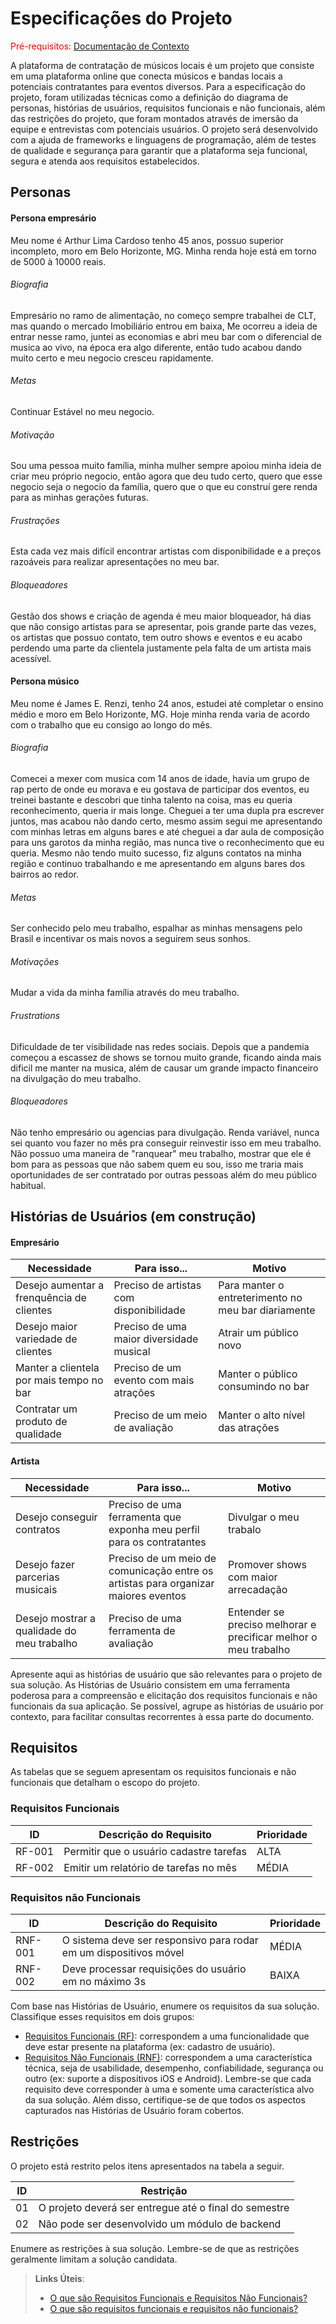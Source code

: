 # Especificações do Projeto

<span style="color:red">Pré-requisitos: <a href="1-Documentação de Contexto.md"> Documentação de Contexto</a></span>

A plataforma de contratação de músicos locais é um projeto que consiste em uma plataforma online que conecta músicos e bandas locais a potenciais contratantes para eventos diversos. Para a especificação do projeto, foram utilizadas técnicas como a definição do diagrama de personas, histórias de usuários, requisitos funcionais e não funcionais, além das restrições do projeto, que foram montados através de imersão da equipe e entrevistas com potenciais usuários. O projeto será desenvolvido com a ajuda de frameworks e linguagens de programação, além de testes de qualidade e segurança para garantir que a plataforma seja funcional, segura e atenda aos requisitos estabelecidos.

## Personas

#### Persona empresário
 Meu nome é Arthur Lima Cardoso tenho 45 anos, possuo superior incompleto, moro em Belo Horizonte, MG. Minha renda hoje está em torno de 5000 à 10000 reais.

###### Biografia
 Empresário no ramo de alimentação, no começo sempre trabalhei de CLT, mas quando o mercado Imobiliário entrou em baixa, Me ocorreu a ideia de entrar nesse ramo, juntei as economias e abri meu bar com o diferencial de musica ao vivo, na época era algo diferente, então tudo acabou dando muito certo e meu negocio cresceu rapidamente.

###### Metas
 Continuar Estável no meu negocio.

###### Motivação
 Sou uma pessoa muito família, minha mulher sempre apoiou minha ideia de criar meu próprio negocio, então agora que deu tudo certo, quero que esse negocio seja o negocio da família, quero que o que eu construí gere renda para as minhas gerações futuras.

###### Frustrações
 Esta cada vez mais difícil encontrar artistas com disponibilidade e a preços razoáveis para realizar apresentações no meu bar.

###### Bloqueadores
 Gestão dos shows e criação de agenda é meu maior bloqueador, há dias que não consigo artistas para se apresentar, pois grande parte das vezes, os artistas que possuo contato, tem outro shows e eventos e eu acabo perdendo uma parte da clientela justamente pela falta de um artista mais acessível.

#### Persona músico
 Meu nome é James E. Renzi, tenho 24 anos, estudei até completar o ensino médio e moro em Belo Horizonte, MG. Hoje minha renda varia de acordo com o trabalho que eu consigo ao longo do mês.

###### Biografia
 Comecei a mexer com musica com 14 anos de idade, havia um grupo de rap perto de onde eu morava e eu gostava de participar dos eventos, eu treinei bastante e descobri que tinha talento na coisa, mas eu queria reconhecimento, queria ir mais longe. Cheguei a ter uma dupla pra escrever juntos, mas acabou não dando certo, mesmo assim segui me apresentando com minhas letras em alguns bares e até cheguei a dar aula de composição para uns garotos da minha região, mas nunca tive o reconhecimento que eu queria. Mesmo não tendo muito sucesso, fiz alguns contatos na minha região e continuo trabalhando e me apresentando em alguns bares dos bairros ao redor.

###### Metas
 Ser conhecido pelo meu trabalho, espalhar as minhas mensagens pelo Brasil e incentivar os mais novos a seguirem seus sonhos.

###### Motivações
 Mudar a vida da minha família através do meu trabalho.

###### Frustrations
 Dificuldade de ter visibilidade nas redes sociais. Depois que a pandemia começou a escassez de shows se tornou muito grande, ficando ainda mais dificil me manter na musica, além de causar um grande impacto financeiro na divulgação do meu trabalho.

###### Bloqueadores
 Não tenho empresário ou agencias para divulgação. Renda variável, nunca sei quanto vou fazer no mês pra conseguir reinvestir isso em meu trabalho. Não possuo uma maneira de "ranquear" meu trabalho, mostrar que ele é bom para as pessoas que não sabem quem eu sou, isso me traria mais oportunidades de ser contratado por outras pessoas além do meu público habitual.
 
## Histórias de Usuários (em construção)

#### Empresário

| Necessidade                               | Para isso...                             | Motivo                                              |
|-------------------------------------------|------------------------------------------|-----------------------------------------------------|
| Desejo aumentar a frenquência de clientes | Preciso de artistas com disponibilidade   | Para manter o entreterimento no meu bar diariamente |
| Desejo maior variedade de clientes        | Preciso de uma maior diversidade musical | Atrair um público novo                              |
| Manter a clientela por mais tempo no bar  | Preciso de um evento com mais atrações   | Manter o público consumindo no bar                  |
| Contratar um produto de qualidade         | Preciso de um meio de avaliação          | Manter o alto nível das atrações                    |



#### Artista

| Necessidade                               | Para isso...                                                                       | Motivo                                                                |
|-------------------------------------------|------------------------------------------------------------------------------------|----------------------------------------------------------------------|
| Desejo conseguir contratos                | Preciso de uma ferramenta que exponha meu perfil para os contratantes              | Divulgar o meu trabalo                                                |
| Desejo fazer parcerias musicais           | Preciso de um meio de comunicação entre os artistas para organizar maiores eventos | Promover shows com maior arrecadação                                  |
| Desejo mostrar a qualidade do meu trabalho| Preciso de uma ferramenta de avaliação                                             | Entender se preciso melhorar e precificar melhor o meu trabalho |

Apresente aqui as histórias de usuário que são relevantes para o projeto de sua solução. As Histórias de Usuário consistem em uma ferramenta poderosa para a compreensão e elicitação dos requisitos funcionais e não funcionais da sua aplicação. Se possível, agrupe as histórias de usuário por contexto, para facilitar consultas recorrentes à essa parte do documento.

## Requisitos

As tabelas que se seguem apresentam os requisitos funcionais e não funcionais que detalham o escopo do projeto.

### Requisitos Funcionais

|ID    | Descrição do Requisito  | Prioridade |
|------|-----------------------------------------|----|
|RF-001| Permitir que o usuário cadastre tarefas | ALTA | 
|RF-002| Emitir um relatório de tarefas no mês   | MÉDIA |


### Requisitos não Funcionais

|ID     | Descrição do Requisito  |Prioridade |
|-------|-------------------------|----|
|RNF-001| O sistema deve ser responsivo para rodar em um dispositivos móvel | MÉDIA | 
|RNF-002| Deve processar requisições do usuário em no máximo 3s |  BAIXA | 

Com base nas Histórias de Usuário, enumere os requisitos da sua solução. Classifique esses requisitos em dois grupos:

- [Requisitos Funcionais
 (RF)](https://pt.wikipedia.org/wiki/Requisito_funcional):
 correspondem a uma funcionalidade que deve estar presente na
  plataforma (ex: cadastro de usuário).
- [Requisitos Não Funcionais
  (RNF)](https://pt.wikipedia.org/wiki/Requisito_n%C3%A3o_funcional):
  correspondem a uma característica técnica, seja de usabilidade,
  desempenho, confiabilidade, segurança ou outro (ex: suporte a
  dispositivos iOS e Android).
Lembre-se que cada requisito deve corresponder à uma e somente uma
característica alvo da sua solução. Além disso, certifique-se de que
todos os aspectos capturados nas Histórias de Usuário foram cobertos.

## Restrições

O projeto está restrito pelos itens apresentados na tabela a seguir.

|ID| Restrição                                             |
|--|-------------------------------------------------------|
|01| O projeto deverá ser entregue até o final do semestre |
|02| Não pode ser desenvolvido um módulo de backend        |


Enumere as restrições à sua solução. Lembre-se de que as restrições geralmente limitam a solução candidata.

> **Links Úteis**:
> - [O que são Requisitos Funcionais e Requisitos Não Funcionais?](https://codificar.com.br/requisitos-funcionais-nao-funcionais/)
> - [O que são requisitos funcionais e requisitos não funcionais?](https://analisederequisitos.com.br/requisitos-funcionais-e-requisitos-nao-funcionais-o-que-sao/)
